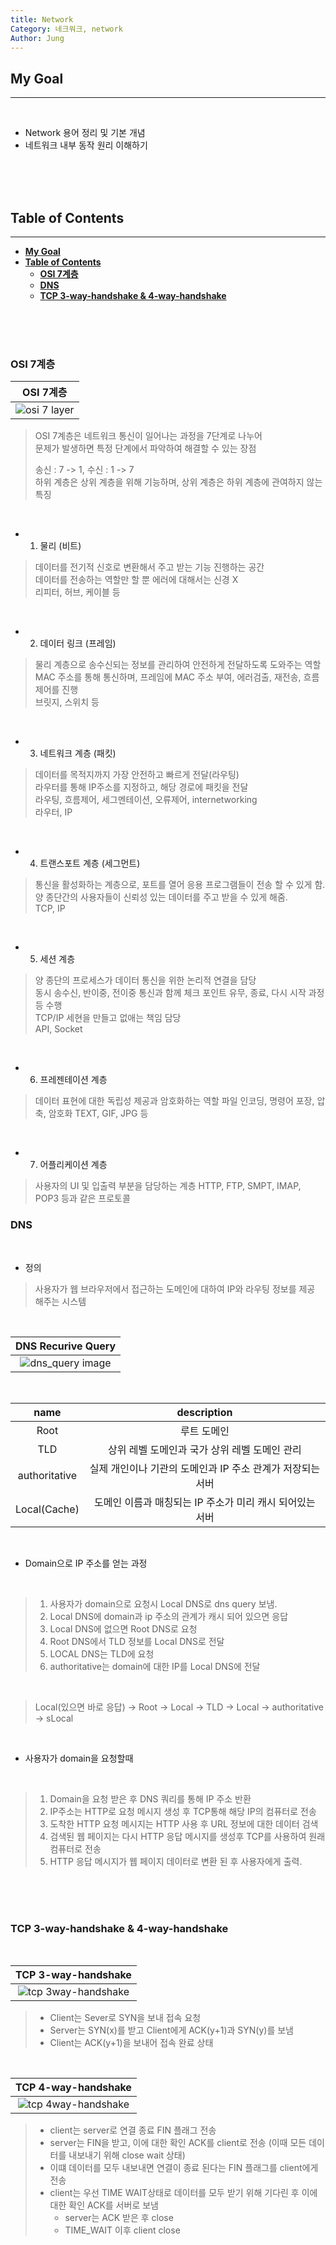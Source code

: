 ```yaml
---
title: Network
Category: 네크워크, network
Author: Jung
---
```


## **My Goal**

---

</br>

- Network 용어 정리 및 기본 개념
- 네트워크 내부 동작 원리 이해하기

</br>
</br>
</br>

## **Table of Contents**

---

- [**My Goal**](#my-goal)
- [**Table of Contents**](#table-of-contents)
  - [**OSI 7계층**](#osi-7계층)
  - [**DNS**](#dns)
  - [**TCP 3-way-handshake & 4-way-handshake**](#tcp-3-way-handshake--4-way-handshake)

</br>
</br>
</br>

### **OSI 7계층**

|               OSI 7계층               |
| :-----------------------------------: |
| ![osi 7 layer](./res/osi_7layer.jpeg) |

> OSI 7계층은 네트워크 통신이 일어나는 과정을 7단계로 나누어  
> 문제가 발생하면 특정 단계에서 파악하여 해결할 수 있는 장점
>
> 송신 : 7 -> 1, 수신 : 1 -> 7  
> 하위 계층은 상위 계층을 위해 기능하며, 상위 계층은 하위 계층에 관여하지 않는 특징

</br>

- 1. 물리 (비트)

> 데이터를 전기적 신호로 변환해서 주고 받는 기능 진행하는 공간  
> 데이터를 전송하는 역할만 할 뿐 에러에 대해서는 신경 X  
> 리피터, 허브, 케이블 등

</br>

- 2. 데이터 링크 (프레임)

> 물리 계층으로 송수신되는 정보를 관리하여 안전하게 전달하도록 도와주는 역할  
> MAC 주소를 통해 통신하며, 프레임에 MAC 주소 부여, 에러검출, 재전송, 흐름제어를 진행  
> 브릿지, 스위치 등

</br>

- 3. 네트워크 계층 (패킷)

> 데이터를 목적지까지 가장 안전하고 빠르게 전달(라우팅)  
> 라우터를 통해 IP주소를 지정하고, 해당 경로에 패킷을 전달  
> 라우팅, 흐름제어, 세그멘테이션, 오류제어, internetworking  
> 라우터, IP

</br>

- 4. 트랜스포트 계층 (세그먼트)

> 통신을 활성화하는 계층으로, 포트를 열어 응용 프로그램들이 전송 할 수 있게 함.  
> 양 종단간의 사용자들이 신뢰성 있는 데이터를 주고 받을 수 있게 해줌.  
> TCP, IP

</br>

- 5. 세션 계층

> 양 종단의 프로세스가 데이터 통신을 위한 논리적 연결을 담당  
> 동시 송수신, 반이중, 전이중 통신과 함께 체크 포인트 유무, 종료, 다시 시작 과정등 수행  
> TCP/IP 세현을 만들고 없애는 책임 담당  
> API, Socket

</br>

- 6. 프레젠테이션 계층

> 데이터 표현에 대한 독립성 제공과 암호화하는 역할
> 파일 인코딩, 명령어 포장, 압축, 암호화
> TEXT, GIF, JPG 등

</br>

- 7. 어플리케이션 계층

> 사용자의 UI 및 입출력 부분을 담당하는 계층
> HTTP, FTP, SMPT, IMAP, POP3 등과 같은 프로토콜

### **DNS**

</br>

- 정의

> 사용자가 웹 브라우저에서 접근하는 도메인에 대하여 IP와 라우팅 정보를 제공 해주는 시스템

</br>

|           DNS Recurive Query            |
| :-------------------------------------: |
| ![dns_query image](./res/dns_query.png) |

</br>

|     name      |                        description                         |
| :-----------: | :--------------------------------------------------------: |
|     Root      |                        루트 도메인                         |
|      TLD      |       상위 레벨 도메인과 국가 상위 레벨 도메인 관리        |
| authoritative | 실제 개인이나 기관의 도메인과 IP 주소 관계가 저장되는 서버 |
| Local(Cache)  |  도메인 이름과 매칭되는 IP 주소가 미리 캐시 되어있는 서버  |

</br>

- Domain으로 IP 주소를 얻는 과정

</br>

> 1. 사용자가 domain으로 요청시 Local DNS로 dns query 보냄.
> 2. Local DNS에 domain과 ip 주소의 관계가 캐시 되어 있으면 응답
> 3. Local DNS에 없으면 Root DNS로 요청
> 4. Root DNS에서 TLD 정보를 Local DNS로 전달
> 5. LOCAL DNS는 TLD에 요청
> 6. authoritative는 domain에 대한 IP를 Local DNS에 전달

</br>

> Local(있으면 바로 응답) -> Root -> Local -> TLD -> Local -> authoritative -> sLocal

</br>

- 사용자가 domain을 요청할때

</br>

> 1. Domain을 요청 받은 후 DNS 쿼리를 통해 IP 주소 반환
> 2. IP주소는 HTTP로 요청 메시지 생성 후 TCP통해 해당 IP의 컴퓨터로 전송
> 3. 도착한 HTTP 요청 메시지는 HTTP 사용 후 URL 정보에 대한 데이터 검색
> 4. 검색된 웹 페이지는 다시 HTTP 응답 메시지를 생성후 TCP를 사용하여 원래 컴퓨터로 전송
> 5. HTTP 응답 메시지가 웹 페이지 데이터로 변환 된 후 사용자에게 출력.

</br>
</br>
</br>

### **TCP 3-way-handshake & 4-way-handshake**

</br>

|            TCP 3-way-handshake            |
| :---------------------------------------: |
| ![tcp 3way-handshake](./res/tcp-3way.png) |

> - Client는 Sever로 SYN을 보내 접속 요청
> - Server는 SYN(x)를 받고 Client에게 ACK(y+1)과 SYN(y)를 보냄
> - Client는 ACK(y+1)을 보내어 접속 완료 상태

</br>

|            TCP 4-way-handshake            |
| :---------------------------------------: |
| ![tcp 4way-handshake](./res/tcp-4way.png) |

> - client는 server로 연결 종료 FIN 플래그 전송
> - server는 FIN을 받고, 이에 대한 확인 ACK를 client로 전송 (이때 모든 데이터를 내보내기 위해 close wait 상태)
> - 이떄 데이터를 모두 내보내면 연결이 종료 된다는 FIN 플래그를 client에게 전송
> - client는 우선 TIME WAIT상태로 데이터를 모두 받기 위해 기다린 후 이에 대한 확인 ACK를 서버로 보냄
>   - server는 ACK 받은 후 close
>   - TIME_WAIT 이후 client close

</br>
</br>
</br>

